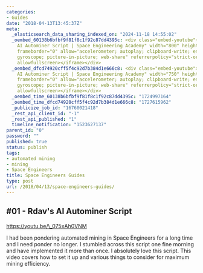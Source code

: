 ```yaml
---
categories:
- Guides
date: "2018-04-13T13:45:37Z"
meta:
  _elasticsearch_data_sharing_indexed_on: "2024-11-18 14:55:02"
  _oembed_60138b6bfbf9f81f8c1f92c87dd4395c: <div class="embed-youtube"><iframe title="Rdav&#039;s
    AI Autominer Script | Space Engineering Academy" width="800" height="450" src="https://www.youtube.com/embed/_075xAh0VNM?feature=oembed"
    frameborder="0" allow="accelerometer; autoplay; clipboard-write; encrypted-media;
    gyroscope; picture-in-picture; web-share" referrerpolicy="strict-origin-when-cross-origin"
    allowfullscreen></iframe></div>
  _oembed_dfcd74920cff5f4c92d7b384d1e666c8: <div class="embed-youtube"><iframe title="Rdav&#039;s
    AI Autominer Script | Space Engineering Academy" width="750" height="422" src="https://www.youtube.com/embed/_075xAh0VNM?feature=oembed"
    frameborder="0" allow="accelerometer; autoplay; clipboard-write; encrypted-media;
    gyroscope; picture-in-picture; web-share" referrerpolicy="strict-origin-when-cross-origin"
    allowfullscreen></iframe></div>
  _oembed_time_60138b6bfbf9f81f8c1f92c87dd4395c: "1724997164"
  _oembed_time_dfcd74920cff5f4c92d7b384d1e666c8: "1727615962"
  _publicize_job_id: "16760021418"
  _rest_api_client_id: "-1"
  _rest_api_published: "1"
  timeline_notification: "1523627137"
parent_id: "0"
password: ""
published: true
status: publish
tags:
- automated mining
- mining
- Space Engineers
title: Space Engineers Guides
type: post
url: /2018/04/13/space-engineers-guides/
---
```


## #01 - Rdav\'s AI Autominer Script

https://youtu.be/\_075xAh0VNM

I had been pondering automated mining in Space Engineers for a long time and I
need ponder no longer. I stumbled across this script one fine morning and have
implemented it more than once. I absolutely love this script. This video covers
how to set it up and various things to consider for maximum mining efficiency.

